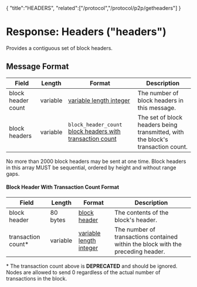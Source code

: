 <div class="cwikmeta">{
"title":"HEADERS",
"related":["/protocol","/protocol/p2p/getheaders"]
}</div>

# Response: Headers ("headers")

Provides a contiguous set of block headers.

## Message Format

| Field | Length | Format | Description |
|--|--|--|--|
| block header count | variable | [variable length integer](/protocol/formats/variable-length-integer) | The number of block headers in this message. |
| block headers | variable | `block_header_count` [block headers with transaction count](#block-header-with-transaction-count-format) | The set of block headers being transmitted, with the block's transaction count. |

No more than 2000 block headers may be sent at one time. Block headers in this array MUST be sequential, ordered by height and without range gaps.

#### Block Header With Transaction Count Format

| Field | Length | Format | Description |
|--|--|--|--|
| block header | 80 bytes | [block header](/protocol/blockchain/block/block-header#block-header-format) | The contents of the block's header. |
| transaction count\* | variable | [variable length integer](/protocol/formats/variable-length-integer) | The number of transactions contained within the block with the preceding header. |

\* The transaction count above is **DEPRECATED** and should be ignored. Nodes are allowed to send 0 regardless of the actual number of transactions in the block.
